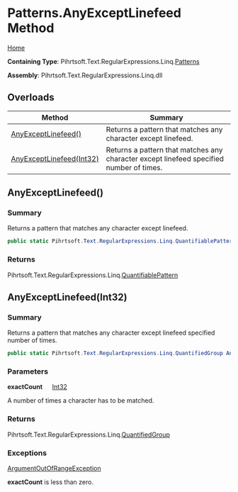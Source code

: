 # Patterns\.AnyExceptLinefeed Method

[Home](../../../../../../README.md)

**Containing Type**: Pihrtsoft\.Text\.RegularExpressions\.Linq\.[Patterns](../README.md)

**Assembly**: Pihrtsoft\.Text\.RegularExpressions\.Linq\.dll

## Overloads

| Method | Summary |
| ------ | ------- |
| [AnyExceptLinefeed()](#Pihrtsoft_Text_RegularExpressions_Linq_Patterns_AnyExceptLinefeed) | Returns a pattern that matches any character except linefeed\. |
| [AnyExceptLinefeed(Int32)](#Pihrtsoft_Text_RegularExpressions_Linq_Patterns_AnyExceptLinefeed_System_Int32_) | Returns a pattern that matches any character except linefeed specified number of times\. |

## AnyExceptLinefeed\(\) <a name="Pihrtsoft_Text_RegularExpressions_Linq_Patterns_AnyExceptLinefeed"></a>

### Summary

Returns a pattern that matches any character except linefeed\.

```csharp
public static Pihrtsoft.Text.RegularExpressions.Linq.QuantifiablePattern AnyExceptLinefeed()
```

### Returns

Pihrtsoft\.Text\.RegularExpressions\.Linq\.[QuantifiablePattern](../../QuantifiablePattern/README.md)

## AnyExceptLinefeed\(Int32\) <a name="Pihrtsoft_Text_RegularExpressions_Linq_Patterns_AnyExceptLinefeed_System_Int32_"></a>

### Summary

Returns a pattern that matches any character except linefeed specified number of times\.

```csharp
public static Pihrtsoft.Text.RegularExpressions.Linq.QuantifiedGroup AnyExceptLinefeed(int exactCount)
```

### Parameters

**exactCount** &emsp; [Int32](https://docs.microsoft.com/en-us/dotnet/api/system.int32)

A number of times a character has to be matched\.

### Returns

Pihrtsoft\.Text\.RegularExpressions\.Linq\.[QuantifiedGroup](../../QuantifiedGroup/README.md)

### Exceptions

[ArgumentOutOfRangeException](https://docs.microsoft.com/en-us/dotnet/api/system.argumentoutofrangeexception)

**exactCount** is less than zero\.

